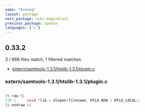 ```yaml
---
name: "breseq"
layout: package
next_package: ncbi-magicblast
previous_package: opendx
languages: ['c']
---
```

## 0.33.2
3 / 866 files match, 1 filtered matches.

 - [extern/samtools-1.3.1/htslib-1.3.1/plugin.c](#externsamtools-131htslib-131pluginc)

### extern/samtools-1.3.1/htslib-1.3.1/plugin.c

```c

{% raw %}
139 |     void *lib = dlopen(filename, RTLD_NOW | RTLD_LOCAL);
{% endraw %}

```